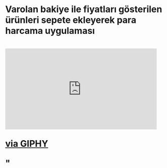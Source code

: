 # Varolan bakiye ile fiyatları gösterilen ürünleri sepete ekleyerek para harcama uygulaması
# <iframe src="https://giphy.com/embed/6YIDYk5aNy7JrXWnpy" width="480" height="256" frameBorder="0" class="giphy-embed" allowFullScreen></iframe><p><a href="https://giphy.com/gifs/6YIDYk5aNy7JrXWnpy">via GIPHY</a></p>" 
